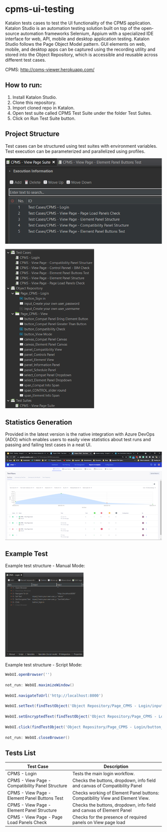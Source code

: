 # cpms-ui-testing

Katalon tests cases to test the UI functionality of the CPMS application. Katalon Studio is an automation testing solution built on top of the open-source automation frameworks Selenium, Appium with a specialized IDE interface for web, API, mobile and desktop application testing.
Katalon Studio follows the Page Object Model pattern. GUI elements on web, mobile, and desktop apps can be captured using the recording utility and stored into the Object Repository, which is accessible and reusable across different test cases.


CPMS: http://cpms-viewer.herokuapp.com/

## How to run:
1. Install Katalon Studio.
2. Clone this repository.
3. Import cloned repo in Katalon.
4. Open test suite called CPMS Test Suite under the folder Test Suites.
5. Click on Run Test Suite button.

## Project Structure
Test cases can be structured using test suites with environment variables. Test execution can be parameterized and parallelized using profiles.

<img src="./res/project-structure-1.png"></img>

<img src="./res/project-structure-2.png"></img>

## Statistics Generation
Provided in the latest version is the native integration with Azure DevOps (ADO) which enables users to easily view statistics about test runs and passing and failing test cases in a neat UI.

<img src="./res/stats.png"></img>

## Example Test 
Example test structure - Manual Mode:

<img src="./res/test-structure-manual.png" width="50%"></img>

Example test structure - Script Mode:
```groovy
WebUI.openBrowser('')

not_run: WebUI.maximizeWindow()

WebUI.navigateToUrl('http://localhost:8000')

WebUI.setText(findTestObject('Object Repository/Page_CPMS - Login/input_Create your own user_username'), 'cterse')

WebUI.setEncryptedText(findTestObject('Object Repository/Page_CPMS - Login/input_Create your own user_password'), '5xx1bkCcAlw=')

WebUI.click(findTestObject('Object Repository/Page_CPMS - Login/button_Sign in'))

not_run: WebUI.closeBrowser()
```

## Tests List
|Test Case|Description|
|-----|-----|
|CPMS - Login|Tests the main login workflow.|
|CPMS - View Page - Compatibility Panel Structure|Checks the buttons, dropdown, info field and canvas of Compatibility Panel|
|CPMS - View Page - Element Panel Buttons Test|Checks working of Element Panel buttons: Compatibility View and Element View.| 
|CPMS - View Page - Element Panel Structure|Checks the buttons, dropdown, info field and canvas of Element Panel|
|CPMS - View Page - Page Load Panels Check|Checks for the presence of required panels on View page load|

